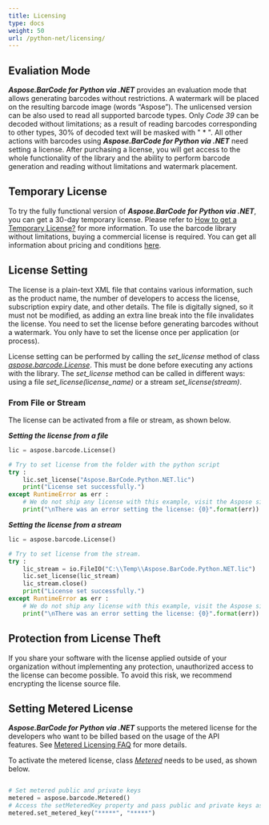 ```yaml
---
title: Licensing
type: docs
weight: 50
url: /python-net/licensing/
---
```


## **Evaliation Mode**
***Aspose.BarCode for Python via .NET*** provides an evaluation mode that allows generating barcodes without restrictions. A watermark will be placed on the resulting barcode image (words “Aspose”). The unlicensed version can be also used to read all supported barcode types. Only *Code 39* can be decoded without limitations; as a result of reading barcodes corresponding to other types, 30% of decoded text will be masked with " * ". All other actions with barcodes using ***Aspose.BarCode for Python via .NET*** need setting a license. After purchasing a license, you will get access to the whole functionality of the library and the ability to perform barcode generation and reading without limitations and watermark placement.  

## **Temporary License**
To try the fully functional version of ***Aspose.BarCode for Python via .NET***, you can get a 30-day temporary license. Please refer to [How to get a Temporary License?](https://purchase.aspose.com/temporary-license) for more information. To use the barcode library without limitations, buying a commercial license is required. You can get all information about pricing and conditions [here](https://purchase.aspose.com/admin/pricing/barcode/python-net). 

## **License Setting**
The license is a plain-text XML file that contains various information, such as the product name, the number of developers to access the license, subscription expiry date, and other details. The file is digitally signed, so it must not be modified, as adding an extra line break into the file invalidates the license. You need to set the license before generating barcodes without a watermark. You only have to set the license once per application (or process).  
  
License setting can be performed by calling the *set_license* method of class [*aspose.barcode.License*](/barcode/python-net/api-reference/aspose.barcode/license/). This must be done before executing any actions with the library. The *set_license* method can be called in different ways: using a file *set_license(license_name)* or a stream *set_license(stream)*.
  
### **From File or Stream**
The license can be activated from a file or stream, as shown below.

***Setting the license from a file***  
  
```python
lic = aspose.barcode.License()

# Try to set license from the folder with the python script
try :
    lic.set_license("Aspose.BarCode.Python.NET.lic")
    print("License set successfully.")
except RuntimeError as err :
    # We do not ship any license with this example, visit the Aspose site to obtain either a temporary or permanent license. 
    print("\nThere was an error setting the license: {0}".format(err))
```
  
***Setting the license from a stream***  

```python
lic = aspose.barcode.License()

# Try to set license from the stream.
try :
    lic_stream = io.FileIO("C:\\Temp\\Aspose.BarCode.Python.NET.lic")
    lic.set_license(lic_stream)
    lic_stream.close()
    print("License set successfully.")
except RuntimeError as err :
    # We do not ship any license with this example, visit the Aspose site to obtain either a temporary or permanent license. 
    print("\nThere was an error setting the license: {0}".format(err))
```

## **Protection from License Theft**
If you share your software with the license applied outside of your organization without implementing any protection, unauthorized access to the license can become possible. To avoid this risk, we recommend encrypting the license source file.  

## **Setting Metered License**
***Aspose.BarCode for Python via .NET*** supports the metered license for the developers who want to be billed based on the usage of the API features. See [Metered Licensing FAQ](https://purchase.aspose.com/faqs/licensing/metered) for more details.

To activate the metered license, class [*Metered*](/barcode/python-net/api-reference/aspose.barcode/metered) needs to be used, as shown below.   

``` python

# Set metered public and private keys
metered = aspose.barcode.Metered()
# Access the setMeteredKey property and pass public and private keys as parameters
metered.set_metered_key("*****", "*****")

```